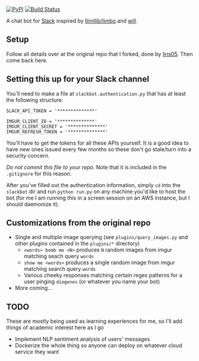 [![PyPI](https://badge.fury.io/py/slackbot.svg)](https://pypi.python.org/pypi/slackbot) [![Build Status](https://secure.travis-ci.org/lins05/slackbot.svg?branch=master)](http://travis-ci.org/lins05/slackbot)

A chat bot for [Slack](https://slack.com) inspired by [llimllib/limbo](https://github.com/llimllib/limbo) and [will](https://github.com/skoczen/will).


## Setup

Follow all details over at the original repo that I forked, done by [lins05](https://github.com/lins05/slackbot). Then
come back here.

## Setting this up for your Slack channel

You'll need to make a file at `slackbot.authentication.py` that has at least the following structure:
```
SLACK_API_TOKEN = '**************'

IMGUR_CLIENT_ID = '**************'
IMGUR_CLIENT_SECRET = '**************'
IMGUR_REFRESH_TOKEN = '**************'
```
You'll have to get the tokens for all these APIs yourself. It is a good idea to have new ones issued every few months so
these don't go stale/turn into a security concern.

*Do not commit this file to your repo*. Note that it is included in the `.gitignore` for this reason.

After you've filled out the authentication information, simply `cd` into the `slackbot` dir and run `python run.py` on
any machine you'd like to host the bot (for me I am running this in a screen session on an AWS instance, but I should
daemonize it).

## Customizations from the original repo

* Single and multiple image querying (see `plugins/query_images.py` and other plugins contained in the `plugins/*`
  directory)
  - `<words> bomb me <N>` produces `N` random images from imgur matching seach query `words`
  - `show me <words>` produces a single random image from imgur matching search query `words`
  - Various cheeky responses matching certain regex patterns for a user pinging `diogenes` (or whatever you name your
    bot)
* More coming...


## TODO
These are mostly being used as learning experiences for me, so I'll add things of academic interest here as I go
* Implement NLP sentiment analysis of users' messages
* Dockerize the whole thing so anyone can deploy on whatever cloud service they want

